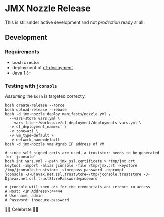 # JMX Nozzle Release

This is still under active development and not _production_ ready at all.

## Development

### Requirements

* bosh director
* deployment of [cf-deployment](https://github.com/cloudfoundry/cf-deployment)
* Java 1.8+

### Testing with `jconsole`

*Assuming* the `bosh` is targeted correctly.

```
bosh create-release --force
bosh upload-release --rebase
bosh -d jmx-nozzle deploy manifests/nozzle.yml \
  --vars-store vars.yml \
  --vars-file ~/workspace/cf-deployment/deployments-vars.yml \
  -v cf_deployment_name=cf \
  -v zone=az1 \
  -v vm_type=default \
  -v network_name=default
bosh -d jmx-nozzle vms #grab IP address of VM

# since self signed certs are used, a truststore needs to be generated for `jconsole`
bosh int vars.yml --path jmx_ssl.certificate > /tmp/jmx.crt
keytool -import -alias jconsole -file /tmp/jmx.crt -keystore /tmp/jconsole.truststore -storepass password -noprompt
jconsole -J-Djavax.net.ssl.trustStore=/tmp/jconsole.truststore -J-Djavax.net.ssl.trustStorePassword=password

# jconsole will then ask for the credentials and IP:Port to access
# Host: <IP Address>:44444
# Username: admin
# Password: insecure-password
```

🎂🎉 Celebrate 🎂🎉